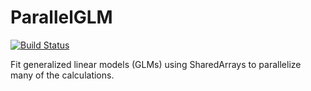 # ParallelGLM

[![Build Status](https://travis-ci.org/dmbates/ParallelGLM.jl.svg?branch=master)](https://travis-ci.org/dmbates/ParallelGLM.jl)

Fit generalized linear models (GLMs) using SharedArrays to parallelize many of the calculations.
